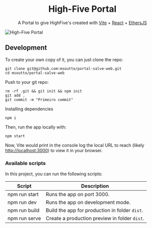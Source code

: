 <h1 align="center">
  High-Five Portal
</h1>

<p align="center">
    A Portal to give HighFive's created with <a href="https://vitejs.dev">Vite</a> + <a href="https://reactjs.org">React</a> + <a href="https://docs.ethers.org/v5/">EthersJS</a>
</p>

![High-Five Portal](https://i.imgur.com/ociZqkC.png)

## Development

To create your own copy of it, you can just clone the repo:

```
git clone git@github.com:msoutto/portal-salve-web.git
cd msoutto/portal-salve-web
```

Push to your git repo:

```
rm -rf .git && git init && npm init
git add .
git commit -m "Primeiro commit"
```

Installing dependencies

```
npm i
```

Then, run the app locally with:

```
npm start
```

Now, Vite would print in the console log the local URL to reach (likely <http://localhost:3000>) to view it in your browser.

### Available scripts

In this project, you can run the following scripts:

| Script        | Description                                    |
| ------------- | ---------------------------------------------- |
| npm run start | Runs the app on port 3000.                     |
| npm run dev   | Runs the app on development mode.              |
| npm run build | Build the app for production in folder `dist`. |
| npm run serve | Create a production preview in folder `dist`.  |
